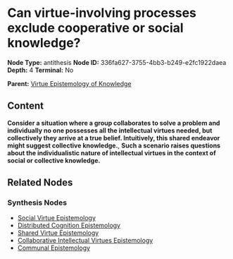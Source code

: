 # Can virtue-involving processes exclude cooperative or social knowledge?

**Node Type:** antithesis
**Node ID:** 336fa627-3755-4bb3-b249-e2fc1922daea
**Depth:** 4
**Terminal:** No

**Parent:** [Virtue Epistemology of Knowledge](virtue-epistemology-of-knowledge-synthesis-84ef72b9-df8f-4b84-ba5e-c7d0883c80dc.md)

## Content

**Consider a situation where a group collaborates to solve a problem and individually no one possesses all the intellectual virtues needed, but collectively they arrive at a true belief. Intuitively, this shared endeavor might suggest collective knowledge.**, **Such a scenario raises questions about the individualistic nature of intellectual virtues in the context of social or collective knowledge.**

## Related Nodes

### Synthesis Nodes

- [Social Virtue Epistemology](social-virtue-epistemology-synthesis-2b4d7006-677c-4d9e-9175-218b11ea5167.md)
- [Distributed Cognition Epistemology](distributed-cognition-epistemology-synthesis-fd28adb4-5ae1-43c5-a7ae-cd26cdbedef3.md)
- [Shared Virtue Epistemology](shared-virtue-epistemology-synthesis-573aa2c9-dcbe-4b85-b864-1b82b33e6f37.md)
- [Collaborative Intellectual Virtues Epistemology](collaborative-intellectual-virtues-epistemology-synthesis-7f107f71-8380-432b-8129-5e654df6c165.md)
- [Communal Epistemology](communal-epistemology-synthesis-91a403a6-7c02-4de9-8ff3-655e7db957a9.md)
